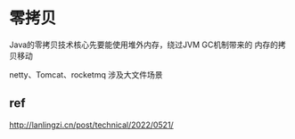 # 零拷贝

Java的零拷贝技术核心先要能使用堆外内存，绕过JVM GC机制带来的 内存的拷贝移动

netty、Tomcat、rocketmq 涉及大文件场景

## ref
http://lanlingzi.cn/post/technical/2022/0521/